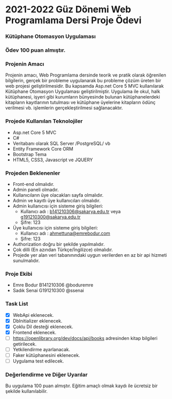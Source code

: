 # 2021-2022 Güz Dönemi Web Programlama Dersi Proje Ödevi
### Kütüphane Otomasyon Uygulaması
### Ödev 100 puan almıştır.

### Projenin Amacı
Projenin amacı, Web Programlama dersinde teorik ve pratik olarak öğrenilen bilgilerin, gerçek bir probleme uygulanarak bu probleme çözüm üreten bir web projesi geliştirilmesidir. Bu kapsamda Asp.net Core 5 MVC kullanılarak Kütüphane Otomasyon Uygulaması geliştirilmiştir. Uygulama ile okul, halk kütüphanesi, işyeri gibi kurumların bünyesinde bulunan kütüphanelerdeki kitapların kayıtlarının tutulması ve kütüphane üyelerine kitapların ödünç verilmesi vb. işlemlerin gerçekleştirilmesi sağlanacaktır.

### Projede Kullanılan Teknolojiler
- Asp.net Core 5 MVC
- C#
- Veritabanı olarak SQL Server /PostgreSQL/ vb
- Entity Framework Core ORM
- Bootstrap Tema
- HTML5, CSS3, Javascript ve JQUERY

### Projeden Beklenenler
- Front-end olmalıdır.
- Admin paneli olmadır.
- Kullanıcıların üye olacakları sayfa olmalıdır.
- Admin ve kayıtlı üye kullanıcıları olmalıdır.
- Admin kullanıcısı için sisteme giriş bilgileri:
  - Kullanıcı adı : b141210306@sakarya.edu.tr veya g191210300@sakarya.edu.tr
  - Şifre: 123
- Üye kullanıcısı için sisteme giriş bilgileri:
  - Kullanıcı adı : ahmettuna@emrebodur.com
  - Şifre: 123
- Authorization doğru bir şekilde yapılmalıdır.
- Çok dilli (En azından Türkçe/İngilizce) olmalıdır.
- Projede yer alan veri tabanınındaki uygun verilerden en az bir api hizmeti sunulmalıdır.

### Proje Ekibi
- Emre Bodur B141210306 @boduremre<br />
- Sadık Senai G191210300 @ssenai

### Task List
- [X] WebApi eklenecek.
- [X] DbInitializer eklenecek. 
- [X] Çoklu Dil desteği eklenecek.
- [X] Frontend eklenecek.
- [ ] https://openlibrary.org/dev/docs/api/books adresinden kitap bilgileri getirilecek.
- [ ] Yetkilendirme ayarlanacak.
- [ ] Faker kütüphanesini eklenecek.
- [ ] Uygulama test edilecek.

### Değerlendirme ve Diğer Uyarılar
Bu uygulama 100 puan almıştır. Eğitim amaçlı olmak kaydı ile ücretsiz bir şekilde kullanılabilir.

